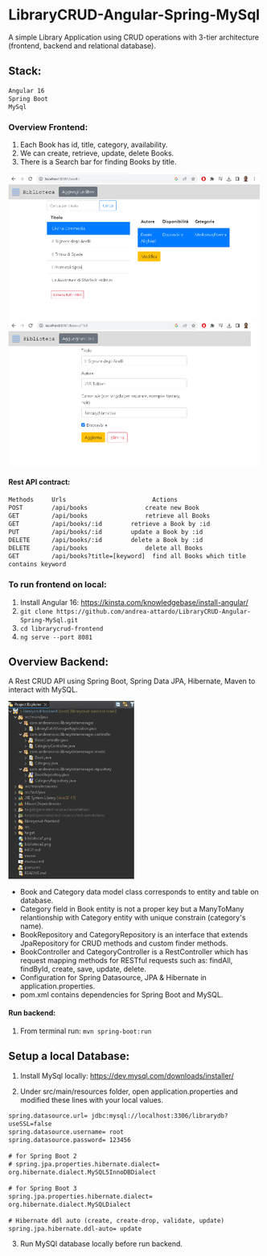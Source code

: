 # LibraryCRUD-Angular-Spring-MySql
A simple Library Application using CRUD operations with 3-tier architecture (frontend, backend and relational database). 

## Stack:
```
Angular 16 
Spring Boot
MySql
```

### Overview Frontend:
1) Each Book has id, title, category, availability.
2) We can create, retrieve, update, delete Books.
3) There is a Search bar for finding Books by title.

<img src="https://github.com/andrea-attardo/LibraryCRUD-Angular-Spring-MySql/blob/main/biblioteca1.png?raw=true" width="500" >
<img src="https://github.com/andrea-attardo/LibraryCRUD-Angular-Spring-MySql/blob/main/biblioteca2.png?raw=true" width="500" >

#### Rest API contract:
```
Methods	    Urls	                    Actions
POST        /api/books	              create new Book
GET         /api/books	              retrieve all Books
GET         /api/books/:id	      retrieve a Book by :id
PUT         /api/books/:id	      update a Book by :id
DELETE      /api/books/:id	      delete a Book by :id
DELETE      /api/books	              delete all Books
GET         /api/books?title=[keyword]	find all Books which title contains keyword
```


### To run frontend on local:

1) Install Angular 16: https://kinsta.com/knowledgebase/install-angular/
2) ```git clone https://github.com/andrea-attardo/LibraryCRUD-Angular-Spring-MySql.git```
3) ```cd librarycrud-frontend```
4) ```ng serve --port 8081```


## Overview Backend:
A Rest CRUD API using Spring Boot, Spring Data JPA, Hibernate, Maven to interact with MySQL.

<img src="https://github.com/andrea-attardo/LibraryCRUD-Angular-Spring-MySql/blob/main/project_structure.png?raw=true" width="250" >


+ Book and Category data model class corresponds to entity and table on database.
+ Category field in Book entity is not a proper key but a ManyToMany relantionship with Category entity with unique constrain (category's name).
+ BookRepository and CategoryRepository is an interface that extends JpaRepository for CRUD methods and custom finder methods. 
+ BookController and CategoryController is a RestController which has request mapping methods for RESTful requests such as: findAll, findById, create, save, update, delete.
+ Configuration for Spring Datasource, JPA & Hibernate in application.properties.
+ pom.xml contains dependencies for Spring Boot and MySQL.

#### Run backend:

1) From terminal run: ```mvn spring-boot:run ```

## Setup a local Database:

1) Install MySql locally: https://dev.mysql.com/downloads/installer/

2) Under src/main/resources folder, open application.properties and modified these lines with your local values.
```
spring.datasource.url= jdbc:mysql://localhost:3306/librarydb?useSSL=false
spring.datasource.username= root
spring.datasource.password= 123456

# for Spring Boot 2
# spring.jpa.properties.hibernate.dialect= org.hibernate.dialect.MySQL5InnoDBDialect

# for Spring Boot 3
spring.jpa.properties.hibernate.dialect= org.hibernate.dialect.MySQLDialect

# Hibernate ddl auto (create, create-drop, validate, update)
spring.jpa.hibernate.ddl-auto= update
```
3) Run MySQl database locally before run backend.
   

